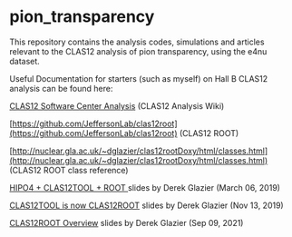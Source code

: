 # pion_transparency
This repository contains the analysis codes, simulations and articles relevant to the CLAS12 analysis of pion transparency, using the e4nu dataset. 

Useful Documentation for starters (such as myself) on Hall B CLAS12 analysis can be found here: <br>

[CLAS12 Software Center Analysis](https://clasweb.jlab.org/wiki/index.php/CLAS12_Software_Center#tab=Analysis) (CLAS12 Analysis Wiki)

[https://github.com/JeffersonLab/clas12root](https://github.com/JeffersonLab/clas12root) (CLAS12 ROOT)

[http://nuclear.gla.ac.uk/~dglazier/clas12rootDoxy/html/classes.html](http://nuclear.gla.ac.uk/~dglazier/clas12rootDoxy/html/classes.html) (CLAS12 ROOT class reference)

[HIPO4 + CLAS12TOOL + ROOT ](https://indico.jlab.org/event/303/contributions/4584/attachments/3796/4600/CLAS12TOOL_03_19.pdf) slides by Derek Glazier (March 06, 2019)

[CLAS12TOOL is now CLAS12ROOT](https://indico.jlab.org/event/343/sessions/1190/attachments/4548/5654/Clas12Root-1.pdf) slides by Derek Glazier (Nov 13, 2019)

[CLAS12ROOT Overview](https://github.com/Yero1990/CLAS12/blob/main/documentation/Clas12Root1.7.6.pdf) slides by Derek Glazier (Sep 09, 2021)